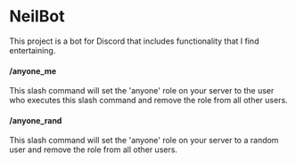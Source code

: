 # NeilBot

This project is a bot for Discord that includes functionality that I find entertaining.

#### /anyone_me

This slash command will set the 'anyone' role on your server to the user who executes this slash command and remove the role from all other users.

#### /anyone_rand

This slash command will set the 'anyone' role on your server to a random user and remove the role from all other users.
